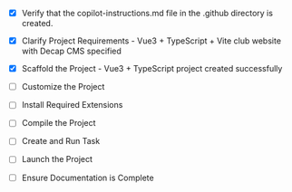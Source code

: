 <!-- Use this file to provide workspace-specific custom instructions to Copilot. -->
- [x] Verify that the copilot-instructions.md file in the .github directory is created.
- [x] Clarify Project Requirements - Vue3 + TypeScript + Vite club website with Decap CMS specified
- [x] Scaffold the Project - Vue3 + TypeScript project created successfully

- [ ] Customize the Project
	<!-- Modify codebase according to club website requirements -->

- [ ] Install Required Extensions
	<!-- Install any necessary VS Code extensions -->

- [ ] Compile the Project
	<!-- Install dependencies and resolve any issues -->

- [ ] Create and Run Task
	<!-- Create development task if needed -->

- [ ] Launch the Project
	<!-- Start development server -->

- [ ] Ensure Documentation is Complete
	<!-- Update README.md and cleanup instructions -->